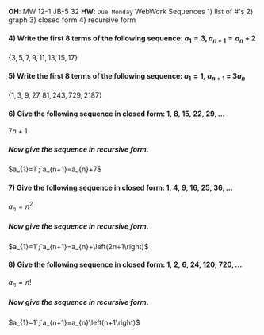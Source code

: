 __OH__: MW 12-1 JB-5 32
__HW__: `Due Monday`
WebWork
	Sequences
		1) list of #'s
		2) graph
		3) closed form
		4) recursive form

#### 4) Write the first 8 terms of the following sequence: $a_{1} = 3, a_{n+1}=a_{n}+2$
$\left\{3,5,7,9,11,13,15,17\right\}$

#### 5) Write the first 8 terms of the following sequence: $a_{1}=1,\ a_{n+1}\ =\ 3a_{n}$
$\left\{1,3,9,27,81,243,729,2187\right\}$

#### 6) Give the following sequence in **closed form**: $1,\ 8,\ 15,\ 22,\ 29,...$
$7n+1$
##### Now give the sequence in **recursive form**.
$a_{1}=1`;`a_{n+1}=a_{n}+7$

#### 7) Give the following sequence in **closed form**: $1,\ 4,\ 9,\ 16,\ 25,\ 36,...$
$a_{n}=n^{2}$
##### Now give the sequence in **recursive form**.
$a_{1}=1`;`a_{n+1}=a_{n}+\left(2n+1\right)$

#### 8) Give the following sequence in **closed form**: $1,\ 2,\ 6,\ 24,\ 120,\ 720,...$
$a_{n}=n!$
##### Now give the sequence in **recursive form**.
$a_{1}=1`;`a_{n+1}=a_{n}\left(n+1\right)$

